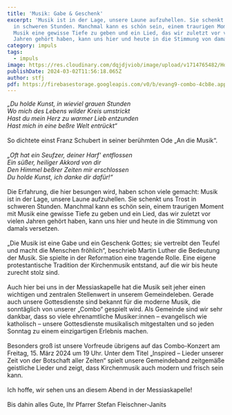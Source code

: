 ```yaml
---
title: 'Musik: Gabe & Geschenk'
excerpt: 'Musik ist in der Lage, unsere Laune aufzuhellen. Sie schenkt uns Trost
  in schweren Stunden. Manchmal kann es schön sein, einem traurigen Moment mit
  Musik eine gewisse Tiefe zu geben und ein Lied, das wir zuletzt vor vielen
  Jahren gehört haben, kann uns hier und heute in die Stimmung von damals versetzen.'
category: impuls
tags:
  - impuls
image: https://res.cloudinary.com/dqjdjviob/image/upload/v1714765482/Homepage/News/meka-konzert24_inspired_stydgn.jpg
publishDate: 2024-03-02T11:56:18.065Z
author: stfj
pdf: https://firebasestorage.googleapis.com/v0/b/evang9-combo-4cb8e.appspot.com/o/zeitung%2FGemeindezeitung202403.pdf?alt=media&token=996c9888-3008-492a-a402-deb2492a4df6
---
```


_„Du holde Kunst, in wieviel grauen Stunden<br/>
Wo mich des Lebens wilder Kreis umstrickt<br/>
Hast du mein Herz zu warmer Lieb entzunden<br/>
Hast mich in eine beßre Welt entrückt“_<br/><br/>
So dichtete einst Franz Schubert in seiner berühmten
Ode „An die Musik“.<br/><br/>
_„Oft hat ein Seufzer, deiner Harf' entflossen<br/>
Ein süßer, heiliger Akkord von dir<br/>
Den Himmel beßrer Zeiten mir erschlossen<br/>
Du holde Kunst, ich danke dir dafür!“_<br/><br/>
Die Erfahrung, die hier besungen wird, haben schon
viele gemacht: Musik ist in der Lage, unsere Laune
aufzuhellen. Sie schenkt uns Trost in schweren Stunden.
Manchmal kann es schön sein, einem traurigen Moment
mit Musik eine gewisse Tiefe zu geben und ein Lied, das
wir zuletzt vor vielen Jahren gehört haben, kann uns
hier und heute in die Stimmung von damals versetzen.<br/><br/>
„Die Musik ist eine Gabe und ein Geschenk Gottes; sie
vertreibt den Teufel und macht die Menschen fröhlich“,
beschrieb Martin Luther die Bedeutung der Musik. Sie
spielte in der Reformation eine tragende Rolle. Eine
eigene protestantische Tradition der Kirchenmusik
entstand, auf die wir bis heute zurecht stolz sind.<br/><br/>
Auch hier bei uns in der Messiaskapelle
hat die Musik seit jeher einen
wichtigen und zentralen Stellenwert
in unserem Gemeindeleben. Gerade
auch unsere Gottesdienste sind
bekannt für die moderne Musik, die
sonntäglich von unserer „Combo“
gespielt wird. Als Gemeinde sind wir
sehr dankbar, dass so viele ehrenamtliche
Musiker:innen – evangelisch wie katholisch –
unsere Gottesdienste musikalisch mitgestalten und so
jeden Sonntag zu einem einzigartigen Erlebnis machen.<br/><br/>
Besonders groß ist unsere Vorfreude übrigens auf das
Combo-Konzert am Freitag, 15. März 2024 um 19 Uhr.
Unter dem Titel „Inspired – Lieder unserer Zeit von der
Botschaft aller Zeiten“ spielt unsere Gemeindeband
zeitgemäße geistliche Lieder und zeigt, dass Kirchenmusik
auch modern und frisch sein kann.<br/><br/>
Ich hoffe, wir sehen uns an diesem Abend in der Messiaskapelle!<br/><br/>
Bis dahin alles Gute, Ihr Pfarrer Stefan Fleischner-Janits
